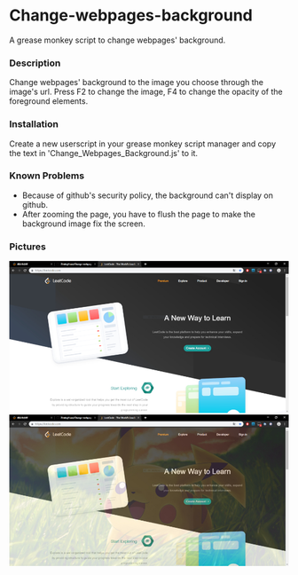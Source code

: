 # Change-webpages-background
A grease monkey script to change webpages' background.

### Description
Change webpages' background to the image you choose through the image's url. Press F2 to change the image, F4 to change the opacity of the foreground elements.

### Installation
Create a new userscript in your grease monkey script manager and copy the text in 'Change_Webpages_Background.js' to it.

### Known Problems
* Because of github's security policy, the background can't display on github.
* After zooming the page, you have to flush the page to make the background image fix the screen.

### Pictures
![Before](https://github.com/ZimingYuan/Change-webpages-background/blob/master/Before.jpg)
![After](https://github.com/ZimingYuan/Change-webpages-background/blob/master/After.jpg)
